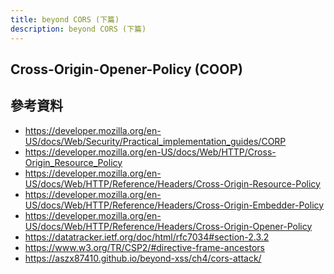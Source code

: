 ```yaml
---
title: beyond CORS (下篇)
description: beyond CORS (下篇)
---
```


## Cross-Origin-Opener-Policy (COOP)

## 參考資料

<!-- ### Cross-Origin Read Blocking（CORB） -->
<!-- - https://www.chromium.org/Home/chromium-security/corb-for-developers/ -->
<!-- - https://github.com/nodejs/undici/pull/1461/files -->
<!-- - https://github.com/whatwg/fetch/pull/1441 -->
<!-- - https://github.com/mdn/content/pull/40123 -->
<!-- - https://chromium.googlesource.com/chromium/src/+/master/services/network/cross_origin_read_blocking_explainer.md -->

- https://developer.mozilla.org/en-US/docs/Web/Security/Practical_implementation_guides/CORP
- https://developer.mozilla.org/en-US/docs/Web/HTTP/Cross-Origin_Resource_Policy
- https://developer.mozilla.org/en-US/docs/Web/HTTP/Reference/Headers/Cross-Origin-Resource-Policy
- https://developer.mozilla.org/en-US/docs/Web/HTTP/Reference/Headers/Cross-Origin-Embedder-Policy
- https://developer.mozilla.org/en-US/docs/Web/HTTP/Reference/Headers/Cross-Origin-Opener-Policy
- https://datatracker.ietf.org/doc/html/rfc7034#section-2.3.2
- https://www.w3.org/TR/CSP2/#directive-frame-ancestors
- https://aszx87410.github.io/beyond-xss/ch4/cors-attack/
